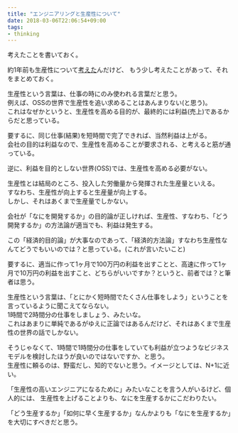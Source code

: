 ```yaml
---
title: "エンジニアリングと生産性について"
date: 2018-03-06T22:06:54+09:00
tags:
- thinking
---
```


考えたことを書いておく。

<!--more-->

約1年前も生産性について[考えた](https://yaginumahidetatsu.com/2017/02/25/about-productivity/)んだけど、
もう少し考えたことがあって、それをまとめておく。

生産性という言葉は、仕事の時にのみ使われる言葉だと思う。  
例えば、OSSの世界で生産性を追い求めることはあんまりない(と思う)。  
これはなぜかというと、生産性を高める目的が、最終的には利益(売上)であるからだと思っている。  

要するに、同じ仕事(結果)を短時間で完了できれば、当然利益は上がる。  
会社の目的は利益なので、生産性を高めることが要求される、と考えると筋が通っている。  

逆に、利益を目的としない世界(OSS)では、生産性を高める必要がない。  

生産性とは結局のところ、投入した労働量から発揮された生産量といえる。  
すなわち、生産性が向上すると生産量が向上する。  
しかし、それはあくまで生産量でしかない。  

会社が「なにを開発するか」の目的論が正しければ、生産性、すなわち、「どう開発するか」の方法論が適当でも、利益は発生する。  

この「経済的目的論」が大事なのであって、「経済的方法論」すなわち生産性なんてどうでもいいのでは？と思っている。(これが言いたいこと)  

要するに、適当に作って1ヶ月で100万円の利益を出すことと、高速に作って1ヶ月で10万円の利益を出すこと、どちらがいいですか？というと、前者では？と筆者は思う。

生産性という言葉は、「とにかく短時間でたくさん仕事をしよう」ということを言っているように聞こえてならない。  
1時間で2時間分の仕事をしましょう、みたいな。  
これはあまりに単純であるがゆえに正論ではあるんだけど、それはあくまで生産性の世界の話でしかない。

そうじゃなくて、1時間で1時間分の仕事をしていても利益が立つようなビジネスモデルを検討したほうが良いのではないですか、と思う。  
生産性に頼るのは、野蛮だし、知的でないと思う。イメージとしては、N+1に近い。

「生産性の高いエンジニアになるために」みたいなことを言う人がいるけど、個人的には、
生産性を上げることよりも、なにを生産するかにこだわりたい。

「どう生産するか」「如何に早く生産するか」なんかよりも「なにを生産するか」を大切にすべきだと思う。  
